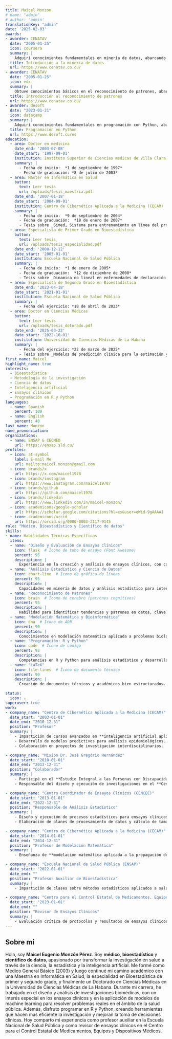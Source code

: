 ```yaml
---
title: Maicel Monzon
# name: "admin"
# author: 'admin'
translationKey: "admin"
date: '2025-02-03'
awards:
- awarder: CENATAV
  date: "2005-01-25"
  icon: coursera
  summary: |
    Adquirí conocimientos fundamentales en minería de datos, abarcando la identificación de patrones y tendencias en grandes volúmenes de información. Me familiaricé con las tendencias tecnológicas clave que impulsan el aprendizaje profundo, incluyendo técnicas de clasificación supervisada (árboles de decisión, K-NN) y agrupamiento (K-Means, DBScan). Desarrollé habilidades en la construcción, entrenamiento y aplicación de modelos de redes bayesianas, utilizando métricas como precisión, exhaustividad (recall) y F1-score para evaluar su rendimiento. Finalmente, apliqué estas técnicas en proyectos personales, utilizando R y Python para análisis avanzados.
  title: Introducción a la minería de datos
  url: https://www.cenatav.co.cu/
- awarder: CENATAV
  date: "2005-01-25"
  icon: edx
  summary: |
    Obtuve conocimientos básicos en el reconocimiento de patrones, abarcando la clasificación de patrones por funciones de distancia y similitud, así como técnicas de clasificación no paramétricas. Me familiaricé con la selección y extracción de características, el diseño de funciones discriminantes lineales y los conceptos básicos de probabilidad aplicados al campo. Desarrollé habilidades en el aprendizaje no supervisado y el agrupamiento, explorando algoritmos como K-medias, LBG e Isodata. Finalmente, comprendí los fundamentos del reconocimiento de patrones sintácticos, incluyendo la teoría de lenguajes formales y las gramáticas de reconocimiento.
  title: Introducción al reconocimiento de patrones
  url: https://www.cenatav.co.cu/
- awarder: desoft
  date: "2023-01-21"
  icon: datacamp
  summary: |
    Adquirí conocimientos fundamentales en programación con Python, abarcando la sintaxis básica del lenguaje, operadores, estructuras de control y otros recursos esenciales. Me familiaricé con el uso de estructuras de datos como cadenas, listas, tuplas, conjuntos y diccionarios, y aprendí a manipularlas eficientemente. Desarrollé habilidades en la organización modular del código utilizando funciones, clases, módulos y paquetes, así como en la implementación de programas bajo el paradigma orientado a objetos. Finalmente, adquirí experiencia en el tratamiento de errores y excepciones en Python, lo que me permite desarrollar aplicaciones más robustas y confiables.
  title: Programación en Python
  url: https://www.desoft.cu/es
education:
  - area: Doctor en medicina
    date_end: '2003-07-08'
    date_start: '1997-09-01'
    institution: Instituto Superior de Ciencias médicas de Villa Clara
    summary: |
      - Fecha de inicio:  *1 de septiembre de 1997*
      - Fecha de graduación: *8 de julio de 2003*
  - area: Máster en Informática en Salud
    button:
      text: Leer tesis
      url: /uploads/tesis_maestria.pdf
    date_end: '2007-01-18'
    date_start: '2004-09-01'
    institution: Centro de Cibernética Aplicada a la Medicina (CECAM)
    summary: |
      - Fecha de inicio:  *9 de septiembre de 2004*
      - Fecha de graduación:  *18 de enero de 2007*
      - Tesis sobre _Simed, Sistema para entrenamiento en línea del proceso de atención médica mediante simulaciones de casos._ Supervisada por [Prof Luis Corona].
  - area: Especialista de Primer Grado en Bioestadística
    button:
      text: Leer tesis
      url: /uploads/tesis_especialidad.pdf  
    date_end: '2008-12-12'
    date_start: '2005-01-01'
    institution: Escuela Nacional de Salud Pública
    summary: |
      - Fecha de inicio:  *1 de enero de 2005*
      - Fecha de graduación:  *12 de diciembre de 2008*    
      - Tesis sobre _Dinamica no lineal en enfermedades de declaración obligatorias_. Supervisada por [Prof Herdandez Cáceres].
  - area: Especialista de Segundo Grado en Bioestadística
    date_end: '2023-04-18'
    date_start: '2021-01-01'
    institution: Escuela Nacional de Salud Pública
    summary: |
      - Fecha del ejercicio: *18 de abril de 2023*
  - area: Doctor en Ciencias Médicas
    button:
      text: Leer tesis
      url: /uploads/tesis_dotorado.pdf 
    date_end: '2025-03-22'
    date_start: '2022-10-01'
    institution: Universidad de Ciencias Médicas de La Habana
    summary: |
      - Fecha del ejercicio: *22 de marzo de 2025*
      - Tesis sobre _Modelos de predicción clínica para la estimación y clasificación del riesgo de muerte con COVID-19_. Supervisada por [Prof Lisset Sánchez]
first_name: Maicel
highlight_name: true
interests:
  - Bioestadística
  - Metodología de la investigación
  - Ciencia de datos
  - Inteligencia artificial
  - Ensayos clínicos
  - Programación en R y Python
languages:
  - name: Spanish
    percent: 100
  - name: English
    percent: 40
last_name: Monzon
name_pronunciation: 
organizations:
  - name: ENSAP & CECMED
    url: https://ensap.sld.cu/
profiles:
  - icon: at-symbol
    label: E-mail Me
    url: mailto:maicel.monzon@gmail.com
  - icon: brands/x
    url: https://x.com/maicel1978
  - icon: brands/instagram
    url: https://www.instagram.com/maicel1978/
  - icon: brands/github
    url: https://github.com/maicel1978
  - icon: brands/linkedin
    url: https://www.linkedin.com/in/maicel-monzon/
  - icon: academicons/google-scholar
    url: https://scholar.google.com/citations?hl=es&user=eWid-9gAAAAJ
  - icon: academicons/orcid
    url: https://orcid.org/0000-0003-2117-9145
role: "Médico, Bioestadístico y Científico de datos"
skills:
- name: Habilidades Técnicas Específicas
  items:
  - name: "Diseño y Evaluación de Ensayos Clínicos"
    icon: flask  # Ícono de tubo de ensayo (Font Awesome)
    percent: 95
    description: |
      Experiencia en la creación y análisis de ensayos clínicos, con comprensión profunda de metodologías de investigación médica.
  - name: "Análisis Estadístico y Ciencia de Datos"
    icon: chart-line  # Ícono de gráfica de líneas
    percent: 95
    description: |
      Capacidades en minería de datos y análisis estadístico para interpretar datos complejos en investigaciones médicas.
  - name: "Reconocimiento de Patrones"
    icon: brain  # Ícono de cerebro (patrones cognitivos)
    percent: 95
    description: |
      Habilidad para identificar tendencias y patrones en datos, clave para análisis epidemiológicos.
  - name: "Modelación Matemática y Bioinformática"
    icon: dna  # Ícono de ADN
    percent: 90
    description: |
      Conocimientos en modelación matemática aplicada a problemas biológicos y epidemiológicos.
  - name: "Programación: R y Python"
    icon: code  # Ícono de código
    percent: 92
    description: |
      Competencias en R y Python para análisis estadístico y desarrollo de software en salud.
  - name: "LaTeX"
    icon: file-lines  # Ícono de documento técnico
    percent: 90
    description: |
      Creación de documentos técnicos y académicos bien estructurados.

status:
  icon: ☕️
superuser: true
work:
- company_name: "Centro de Cibernética Aplicada a la Medicina (CECAM)"
  date_start: "2003-01-01"
  date_end: "2010-12-31"
  position: "Profesor"
  summary: |
    - Impartición de cursos avanzados en **inteligencia artificial aplicada a ciencias de la salud**.
    - Desarrollo de modelos predictivos para análisis epidemiológicos.
    - Colaboración en proyectos de investigación interdisciplinarios.

- company_name: "Misión Dr. José Gregorio Hernández"
  date_start: "2010-01-01"
  date_end: "2013-12-31"
  position: "Colaborador"
  summary: |
    - Participé en el **Estudio Integral a las Personas con Discapacidad en Venezuela**.
    - Responsable del diseño y ejecución de investigaciones en el **Centro Nacional de Genética**.

- company_name: "Centro Coordinador de Ensayos Clínicos (CENCEC)"
  date_start: "2013-01-01"
  date_end: "2022-12-31"
  position: "Responsable de Análisis Estadístico"
  summary: |
    - Diseño y ejecución de procesos estadísticos para ensayos clínicos.
    - Elaboración de planes de procesamiento de datos y cálculo de tamaños de muestra.

- company_name: "Centro de Cibernética Aplicada a la Medicina (CECAM)"
  date_start: "2014-01-01"
  date_end: "2014-12-31"
  position: "Profesor de Modelación Matemática"
  summary: |
    - Enseñanza de **modelación matemática aplicada a la propagación de epidemias**.

- company_name: "Escuela Nacional de Salud Pública (ENSAP)"
  date_start: "2022-01-01"
  date_end: ""
  position: "Profesor Auxiliar de Bioestadística"
  summary: |
    - Impartición de clases sobre métodos estadísticos aplicados a salud pública.

- company_name: "Centro para el Control Estatal de Medicamentos, Equipos y Dispositivos Médicos (CECMED)"
  date_start: "2023-01-01"
  date_end: ""
  position: "Revisor de Ensayos Clínicos"
  summary: |
    - Evaluación crítica de protocolos y resultados de ensayos clínicos.
---
```


## Sobre mí

Hola, soy **Maicel Eugenio Monzón Pérez**. Soy **médico**, **bioestadístico** y **científico de datos**, apasionado por transformar la investigación en salud a través de la ciencia, la estadística y la inteligencia artificial. 
Me formé como Médico General Básico (2003) y luego continué mi camino académico con una Maestría en Informática en Salud, la especialidad en Bioestadística de primer y segundo grado, y finalmente un Doctorado en Ciencias Médicas en la Universidad de Ciencias Médicas de La Habana.
Durante mi carrera, he trabajado en el diseño y análisis de investigaciones biomédicas, con un interés especial en los ensayos clínicos y en la aplicación de modelos de machine learning para resolver problemas reales en el ámbito de la salud pública.
Además, disfruto programar en R y Python, creando herramientas que hacen más eficiente la investigación y mejoran la toma de decisiones clínicas. Hoy comparto mi experiencia como profesor auxiliar en la Escuela Nacional de Salud Pública y como revisor de ensayos clínicos en el Centro para el Control Estatal de Medicamentos, Equipos y Dispositivos Médicos.
